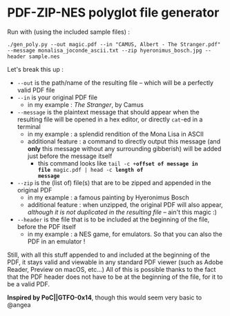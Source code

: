 # PDF-ZIP-NES polyglot file generator
Run with (using the included sample files) : 
```
./gen_poly.py --out magic.pdf --in "CAMUS, Albert - The Stranger.pdf" --message monalisa_joconde_ascii.txt --zip hyeronimus_bosch.jpg --header sample.nes
```

Let's break this up : 
* `--out` is the path/name of the resulting file – which will be a perfectly valid PDF file
* `--in` is your original PDF file
	* in my example : *The Stranger*, by Camus
* `--message` is the plaintext message that should appear when the resulting file will be opened in a hex editor, or directly `cat`-ed in a terminal
	* in my example : a splendid rendition of the Mona Lisa in ASCII
	* additional feature : a command to directly output this message (and **only** this message without any surrounding gibberish) will be added just before the message itself
		* this command looks like <code>tail -c +<strong>offset of message in file</strong> magic.pdf | head -c <strong>length of message</strong></code>
* `--zip` is the (list of) file(s) that are to be zipped and appended in the original PDF
	* in my example : a famous painting by Hyeronimus Bosch
	* additional feature : when unzipped, the original PDF will also appear, *although it is not duplicated in the resulting file* – ain't this magic :)
* `--header` is the file that is to be included at the beginning of the file, before the PDF itself
	* in my example : a NES game, for emulators. So that you can also the PDF in an emulator !

Still, with all this stuff appended to and included at the beginning of the PDF, it stays valid and viewable in any standard PDF viewer (such as Adobe Reader, Preview on macOS, etc...)
All of this is possible thanks to the fact that the PDF header does not have to be at the beginning of the file, for it to be a valid PDF.

**Inspired by PoC||GTFO-0x14**, though this would seem very basic to @angea
